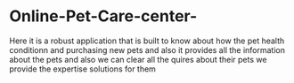 # Online-Pet-Care-center-
Here it is a robust application that is built to know about how the pet health conditionn and purchasing new pets and also it provides all the information about the pets and also we can clear all the quires about their pets  we provide the expertise solutions for them 
